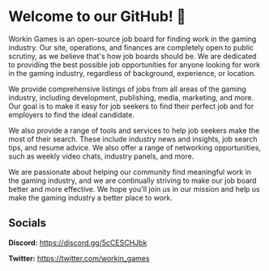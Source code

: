 # Welcome to our GitHub! 👋

Workin Games is an open-source job board for finding work in the gaming industry. Our site, operations, and finances are completely open to public scrutiny, as we believe that's how job boards should be. We are dedicated to  providing the best possible job opportunities for anyone looking for work in the gaming industry, regardless of background, experience, or location. 

We provide comprehensive listings of jobs from all areas of the gaming industry, including development, publishing, media, marketing, and more. Our goal is to make it easy for job seekers to find their perfect job and for employers to find the ideal candidate.

We also provide a range of tools and services to help job seekers make the most of their search. These include industry news and insights, job search tips, and resume advice. We also offer a range of networking opportunities, such as weekly video chats, industry panels, and more.

We are passionate about helping our community find meaningful work in the gaming industry, and we are continually striving to make our job board better and more effective. We hope you'll join us in our mission and help us make the gaming industry a better place to work.

## Socials

**Discord:** https://discord.gg/5cCESCHJbk

**Twitter:** https://twitter.com/workin_games
